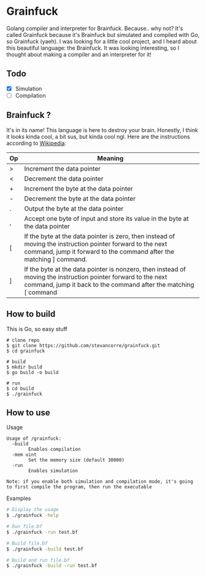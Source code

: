# Grainfuck

Golang compiler and interpreter for Brainfuck. Because.. why not? It's called Grainfuck because it's Brainfuck but simulated and compiled with Go, so Grainfuck (yaeh).
I was looking for a little cool project, and I heard about this beautiful language: the Brainfuck. It was looking interesting, so I thought about making a compiler and an interpreter for it!

## Todo

- [x] Simulation
- [ ] Compilation

## Brainfuck ?

It's in its name! This language is here to destroy your brain. Honestly, I think it looks kinda cool, a bit sus, but kinda cool ngl.
Here are the instructions according to [Wikipedia](https://en.wikipedia.org/wiki/Brainfuck): 


| Op |                                                                                      Meaning                                                                                      |
|----|-----------------------------------------------------------------------------------------------------------------------------------------------------------------------------------|
| >  | Increment the data pointer                                                                                                                                                        |
| <  | Decrement the data pointer                                                                                                                                                        |
| +  | Increment the byte at the data pointer                                                                                                                                            |
| -  | Decrement the byte at the data pointer                                                                                                                                            |
| .  | Output the byte at the data pointer                                                                                                                                               |
| ,  | Accept one byte of input and store its value in the byte at the data pointer                                                                                                      |
| [  | If the byte at the data pointer is zero, then instead of moving the instruction pointer forward to the next command, jump it forward to the command after the matching ] command. |
| ]  | If the byte at the data pointer is nonzero,  then instead of moving the instruction pointer forward to the next command, jump it back to the command after the matching [ command |

## How to build

This is Go, so easy stuff
```shell
# clone repo
$ git clone https://github.com/stevancorre/grainfuck.git
$ cd grainfuck

# build
$ mkdir build
$ go build -o build

# run
$ cd build
$ ./grainfuck
```

## How to use

Usage
```
Usage of /grainfuck:
  -build
        Enables compilation
  -mem uint
        Set the memory size (default 30000)
  -run
        Enables simulation

Note: if you enable both simulation and compilation mode, it's going to first compile the program, then run the executable
```

Examples
```sh
# Display the usage
$ ./grainfuck -help

# Run file.bf
$ ./grainfuck -run test.bf

# Build file.bf
$ ./grainfuck -build test.bf

# Build and run file.bf
$ ./grainfuck -build -run test.bf
```